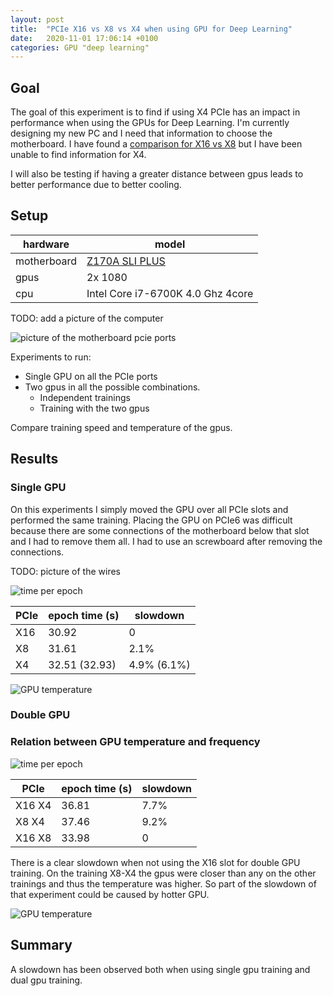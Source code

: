 ```yaml
---
layout: post
title:  "PCIe X16 vs X8 vs X4 when using GPU for Deep Learning"
date:   2020-11-01 17:06:14 +0100
categories: GPU "deep learning"
---
```


## Goal

The goal of this experiment is to find if using X4 PCIe has an impact in performance when using the GPUs for Deep Learning.
I'm currently designing my new PC and I need that information to choose the motherboard. I have found a [comparison for X16 vs X8](https://www.pugetsystems.com/labs/hpc/PCIe-X16-vs-X8-with-4-x-Titan-V-GPUs-for-Machine-Learning-1167/#pcie-x16-vs-x8-vgg-in-keras-tensorflow-disk-streaming-25000-images-brtitan-v-gpus-br-training-time-for-4-epochs)
but I have been unable to find information for X4.

I will also be testing if having a greater distance between gpus leads to better performance due to better cooling.

## Setup

| hardware    | model                                                                |
|-------------|----------------------------------------------------------------------|
| motherboard | [Z170A SLI PLUS](https://es.msi.com/Motherboard/Z170A-SLI-PLUS.html) |
| gpus        | 2x 1080                                                              |
| cpu         | Intel Core i7-6700K 4.0 Ghz 4core                                    |

TODO: add a picture of the computer

![picture of the motherboard pcie ports](/res/2020-11-02-10-36-31.png)

Experiments to run:

* Single GPU on all the PCIe ports
* Two gpus in all the possible combinations.
  * Independent trainings
  * Training with the two gpus

Compare training speed and temperature of the gpus.

## Results

### Single GPU

On this experiments I simply moved the GPU over all PCIe slots and performed the same training.
Placing the GPU on PCIe6 was difficult because there are some connections of the motherboard below
that slot and I had to remove them all. I had to use an screwboard after removing the connections.

TODO: picture of the wires

![time per epoch](/res/2020-11-03-15-33-10.png)

| PCIe | epoch time (s) | slowdown    |
|------|----------------|-------------|
| X16  | 30.92          | 0           |
| X8   | 31.61          | 2.1%        |
| X4   | 32.51 (32.93)  | 4.9% (6.1%) |

![GPU temperature](/res/2020-11-03-15-41-47.png)

### Double GPU

### Relation between GPU temperature and frequency

![time per epoch](/res/2020-11-03-15-48-04.png)

| PCIe   | epoch time (s) | slowdown |
|--------|----------------|----------|
| X16 X4 | 36.81          | 7.7%     |
| X8 X4  | 37.46          | 9.2%     |
| X16 X8 | 33.98          | 0        |

There is a clear slowdown when not using the X16 slot for double GPU training.
On the training X8-X4 the gpus were closer than any on the other trainings and
thus the temperature was higher. So part of the slowdown of that experiment could
be caused by hotter GPU.

![GPU temperature](/res/2020-11-03-15-50-50.png)

## Summary

A slowdown has been observed both when using single gpu training and dual gpu training.